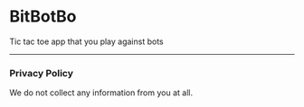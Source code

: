 # BitBotBo
Tic tac toe app that you play against bots

---

### Privacy Policy
We do not collect any information from you at all.
